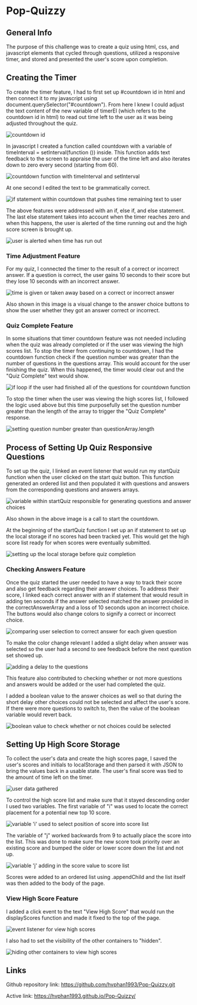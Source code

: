 # Pop-Quizzy

## General Info
The purpose of this challenge was to create a quiz using html, css, and javascript elements that cycled through questions, utilized a responsive timer, and stored and presented the user's score upon completion.

## Creating the Timer
To create the timer feature, I had to first set up #countdown id in html and then connect it to my javascript using document.querySelector("#countdown"). From here I knew I could adjust the text content of the new variable of timerEl (which refers to the countdown id in html) to read out time left to the user as it was being adjusted throughout the quiz.

![countdown id](./assets/images/countdownID.png)

In javascript I created a function called countdown with a variable of timeInterval = setInterval(function ()) inside. This function adds text feedback to the screen to appraise the user of the time left and also iterates down to zero every second (starting from 60).

![countdown function with timeInterval and setInterval](./assets/images/countdownFunction.png)

At one second I edited the text to be grammatically correct.

![if statement within countdown that pushes time remaining text to user](./assets/images/countdownIfElseIfElse.png)

The above features were addressed with an if, else if, and else statement. The last else statement takes into account when the timer reaches zero and when this happens, the user is alerted of the time running out and the high score screen is brought up.

![user is alerted when time has run out](./assets/images/countdownZeroAlert.png)

### Time Adjustment Feature
For my quiz, I connected the timer to the result of a correct or incorrect answer. If a question is correct, the user gains 10 seconds to their score but they lose 10 seconds with an incorrect answer.

![time is given or taken away based on a correct or incorrect answer](./assets/images/resultOfCorrectOrIncorrect.png)

Also shown in this image is a visual change to the answer choice buttons to show the user whether they got an answer correct or incorrect. 

### Quiz Complete Feature
In some situations that timer countdown feature was not needed including when the quiz was already completed or if the user was viewing the high scores list. To stop the timer from continuing to countdown, I had the countdown function check if the question number was greater than the number of questions in the questions array. This would account for the user finishing the quiz. When this happened, the timer would clear out and the "Quiz Complete" text would show.

![if loop if the user had finished all of the questions for countdown function ](./assets/images/ifloopcountdownquizcomplete.png)

To stop the timer when the user was viewing the high scores list, I followed the logic used above but this time purposefully set the question number greater than the length of the array to trigger the "Quiz Complete" response.

![setting question number greater than questionArray.length](./assets/images/displayscorequestionplus1.png)


## Process of Setting Up Quiz Responsive Questions
To set up the quiz, I linked an event listener that would run my startQuiz function when the user clicked on the start quiz button. This function generated an ordered list and then populated it with questions and answers from the corresponding questions and answers arrays.

![variable within startQuiz responsible for generating questions and answer choices](./assets/images/starQuizpopulatelist.png)

Also shown in the above image is a call to start the countdown. 

At the beginning of the startQuiz function I set up an if statement to set up the local storage if no scores had been tracked yet. This would get the high score list ready for when scores were eventually submitted.

![setting up the local storage before quiz completion](./assets/images/starQuizsetupscorelist.png)

### Checking Answers Feature
Once the quiz started the user needed to have a way to track their score and also get feedback regarding their answer choices. To address their score, I linked each correct answer with an if statement that would result in adding ten seconds if the answer selected matched the answer provided in the correctAnswerArray and a loss of 10 seconds upon an incorrect choice. The buttons would also change colors to signify a correct or incorrect choice.

![comparing user selection to correct answer for each given question](./assets/images/correctincorrectfeedback.png)

To make the color change relevant I added a slight delay when answer was selected so the user had a second to see feedback before the next question set showed up.

![adding a delay to the questions](./assets/images/settimeoutdelay.png)

This feature also contributed to checking whether or not more questions and answers would be added or the user had completed the quiz.

I added a boolean value to the answer choices as well so that during the short delay other choices could not be selected and affect the user's score. If there were more questions to switch to, then the value of the boolean variable would revert back.

![boolean value to check whether or not choices could be selected](./assets/images/booleantodelay.png)



## Setting Up High Score Storage
To collect the user's data and create the high scores page, I saved the user's scores and initials to localStorage and then parsed it with JSON to bring the values back in a usable state. The user's final score was tied to the amount of time left on the timer.

![user data gathered](./assets/images/scoretrackerfunctionfinalscore.png)

To control the high score list and make sure that it stayed descending order I used two variables. The first variable of "i" was used to locate the correct placement for a potential new top 10 score.

![variable 'i' used to select position of score into score list](./assets/images/scoretrackerivariable.png)

The variable of "j" worked backwards from 9 to actually place the score into the list. This was done to make sure the new score took priority over an existing score and bumped the older or lower score down the list and not up.

![variable 'j' adding in the score value to score list](./assets/images/scoretrackerjvariable.png)

Scores were added to an ordered list using .appendChild and the list itself was then added to the body of the page.

### View High Score Feature
I added a click event to the text "View High Score" that would run the displayScores function and made it fixed to the top of the page. 

![event listener for view high scores](./assets/images/view%20high%20score%20button.png)

I also had to set the visibility of the other containers to "hidden".

![hiding other containers to view high scores](./assets/images/displayscoreshideotherboxes.png)

## Links
Github repository link: https://github.com/hvphan1993/Pop-Quizzy.git

Active link: https://hvphan1993.github.io/Pop-Quizzy/